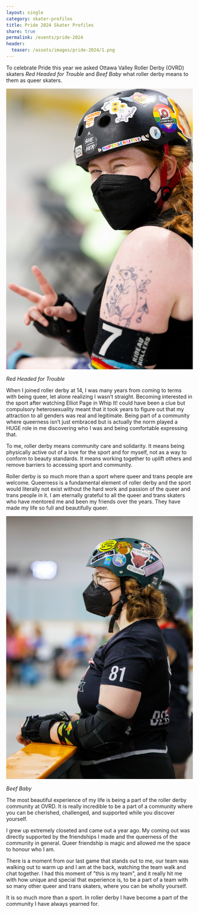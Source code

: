 ```yaml
---
layout: single
category: skater-profiles 
title: Pride 2024 Skater Profiles 
share: true
permalink: /events/pride-2024
header:
  teaser: /assets/images/pride-2024/1.png
---
```


To celebrate Pride this year we asked Ottawa Valley Roller Derby (OVRD) skaters _Red Headed for Trouble_ and _Beef Baby_ what roller derby means to them as queer skaters. 

[![](/assets/images/pride-2024/1.png)](/assets/images/pride-2024/1.png)

_Red Headed for Trouble_

When I joined roller derby at 14, I was many years from coming to terms with being queer, let alone realizing I wasn’t straight. Becoming interested in the sport after watching Elliot Page in Whip It! could have been a clue but compulsory heterosexuality meant that it took years to figure out that my attraction to all genders was real and legitimate. Being part of a community where queerness isn’t just embraced but is actually the norm played a HUGE role in me discovering who I was and being comfortable expressing that.

To me, roller derby means community care and solidarity. It means being physically active out of a love for the sport and for myself, not as a way to conform to beauty standards. It means working together to uplift others and remove barriers to accessing sport and community. 

Roller derby is so much more than a sport where queer and trans people are welcome. Queerness is a fundamental element of roller derby and the sport would literally not exist without the hard work and passion of the queer and trans people in it. I am eternally grateful to all the queer and trans skaters who have mentored me and been my friends over the years. They have made my life so full and beautifully queer.

[![](/assets/images/pride-2024/2.png)](/assets/images/pride-2024/2.png)

_Beef Baby_

The most beautiful experience of my life is being a part of the roller derby community at OVRD. It is really incredible to be a part of a community where you can be cherished, challenged, and supported while you discover yourself. 

I grew up extremely closeted and came out a year ago. My coming out was directly supported by the friendships I made and the queerness of the community in general. Queer friendship is magic and allowed me the space to honour who I am. 

There is a moment from our last game that stands out to me, our team was walking out to warm up and I am at the back, watching the team walk and chat together. I had this moment of "this is my team", and it really hit me with how unique and special that experience is, to be a part of a team with so many other queer and trans skaters, where you can be wholly yourself. 

It is so much more than a sport. In roller derby I have become a part of the community I have always yearned for.

